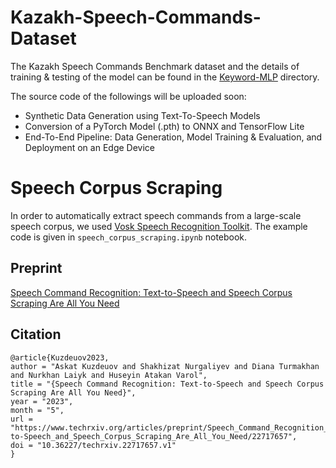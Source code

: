 # Kazakh-Speech-Commands-Dataset
The Kazakh Speech Commands Benchmark dataset and the details of training & testing of the model can be found in the [Keyword-MLP](https://github.com/IS2AI/Kazakh-Speech-Commands-Dataset/tree/main/Keyword-MLP) directory. 

The source code of the followings will be uploaded soon:
- Synthetic Data Generation using Text-To-Speech Models
- Conversion of a PyTorch Model (.pth) to ONNX and TensorFlow Lite  
- End-To-End Pipeline: Data Generation, Model Training & Evaluation, and Deployment on an Edge Device

# Speech Corpus Scraping
In order to automatically extract speech commands from a large-scale speech corpus, we used [Vosk Speech Recognition Toolkit](https://github.com/alphacep/vosk-api/tree/master). The example code is given in ```speech_corpus_scraping.ipynb``` notebook. 

## Preprint 
[Speech Command Recognition: Text-to-Speech and Speech Corpus Scraping Are All You Need](https://www.techrxiv.org/articles/preprint/Speech_Command_Recognition_Text-to-Speech_and_Speech_Corpus_Scraping_Are_All_You_Need/22717657)

## Citation
```
@article{Kuzdeuov2023,
author = "Askat Kuzdeuov and Shakhizat Nurgaliyev and Diana Turmakhan and Nurkhan Laiyk and Huseyin Atakan Varol",
title = "{Speech Command Recognition: Text-to-Speech and Speech Corpus Scraping Are All You Need}",
year = "2023",
month = "5",
url = "https://www.techrxiv.org/articles/preprint/Speech_Command_Recognition_Text-to-Speech_and_Speech_Corpus_Scraping_Are_All_You_Need/22717657",
doi = "10.36227/techrxiv.22717657.v1"
}
```
